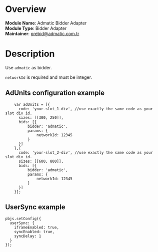 # Overview

**Module Name**: Admatic Bidder Adapter  
**Module Type**: Bidder Adapter  
**Maintainer**: prebid@admatic.com.tr

# Description

Use `admatic` as bidder.

`networkId` is required and must be integer.

## AdUnits configuration example
```
    var adUnits = [{
      code: 'your-slot_1-div', //use exactly the same code as your slot div id.
      sizes: [[300, 250]],
      bids: [{
          bidder: 'admatic',
          params: { 
              networkId: 12345
          }
      }]
    },{
      code: 'your-slot_2-div', //use exactly the same code as your slot div id.
      sizes: [[600, 800]],
      bids: [{
          bidder: 'admatic',
          params: { 
              networkId: 12345
          }
      }]
    }];
```

## UserSync example

```
pbjs.setConfig({
  userSync: {
    iframeEnabled: true,
    syncEnabled: true,
    syncDelay: 1
  }
});
```
